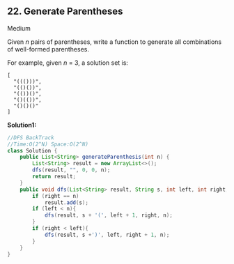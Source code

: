 ## 22. Generate Parentheses

Medium

Given *n* pairs of parentheses, write a function to generate all combinations of well-formed parentheses.

For example, given *n* = 3, a solution set is:

```
[
  "((()))",
  "(()())",
  "(())()",
  "()(())",
  "()()()"
]
```

**Solution1:**

```java
//DFS BackTrack
//Time:O(2^N) Space:O(2^N)
class Solution {
    public List<String> generateParenthesis(int n) {
        List<String> result = new ArrayList<>();
        dfs(result, "", 0, 0, n);
        return result;
    }
    public void dfs(List<String> result, String s, int left, int right, int n){
        if (right == n)
            result.add(s);
        if (left < n){
            dfs(result, s + '(', left + 1, right, n);
        }
        if (right < left){
            dfs(result, s +')', left, right + 1, n);
        }
    }
}
```

